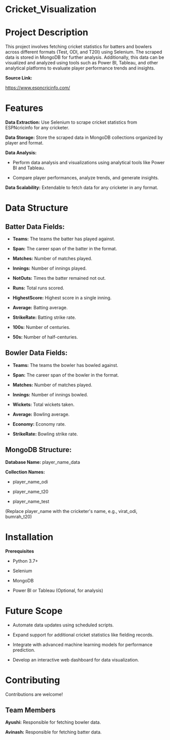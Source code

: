# Cricket_Visualization
# Project Description
This project involves fetching cricket statistics for batters and bowlers across different formats (Test, ODI, and T20I) using Selenium. The scraped data is stored in MongoDB for further analysis. Additionally, this data can be visualized and analyzed using tools such as Power BI, Tableau, and other analytical platforms to evaluate player performance trends and insights.

**Source Link:**

https://www.espncricinfo.com/

# Features
**Data Extraction:** Use Selenium to scrape cricket statistics from ESPNcricinfo for any cricketer.

**Data Storage:** Store the scraped data in MongoDB collections organized by player and format.

**Data Analysis:** 

- Perform data analysis and visualizations using analytical tools like Power BI and Tableau.

- Compare player performances, analyze trends, and generate insights.

**Data Scalability:** Extendable to fetch data for any cricketer in any format.

# Data Structure

## Batter Data Fields:

- **Teams:** The teams the batter has played against.

- **Span:** The career span of the batter in the format.

- **Matches:** Number of matches played.

- **Innings:** Number of innings played.

- **NotOuts:** Times the batter remained not out.

- **Runs:** Total runs scored.

- **HighestScore:** Highest score in a single inning.

- **Average:** Batting average.

- **StrikeRate:** Batting strike rate.

- **100s:** Number of centuries.

- **50s:** Number of half-centuries.


## Bowler Data Fields:

- **Teams:** The teams the bowler has bowled against.

- **Span:** The career span of the bowler in the format.

- **Matches:** Number of matches played.

- **Innings:** Number of innings bowled.

- **Wickets:** Total wickets taken.

- **Average:** Bowling average.

- **Economy:** Economy rate.

- **StrikeRate:** Bowling strike rate.

## MongoDB Structure:

**Database Name:** player_name_data

**Collection Names:**

- player_name_odi

- player_name_t20

- player_name_test

(Replace player_name with the cricketer's name, e.g., virat_odi, bumrah_t20)

# Installation

**Prerequisites**

- Python 3.7+

- Selenium

- MongoDB

- Power BI or Tableau (Optional, for analysis)

# Future Scope

- Automate data updates using scheduled scripts.

- Expand support for additional cricket statistics like fielding records.

- Integrate with advanced machine learning models for performance prediction.

- Develop an interactive web dashboard for data visualization.

# Contributing
Contributions are welcome!

## Team Members

**Ayushi:** Responsible for fetching bowler data.

**Avinash:** Responsible for fetching batter data.

